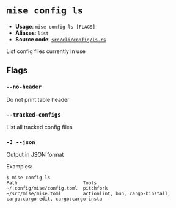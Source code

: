 # `mise config ls`

- **Usage**: `mise config ls [FLAGS]`
- **Aliases**: `list`
- **Source code**: [`src/cli/config/ls.rs`](https://github.com/jdx/mise/blob/main/src/cli/config/ls.rs)

List config files currently in use

## Flags

### `--no-header`

Do not print table header

### `--tracked-configs`

List all tracked config files

### `-J --json`

Output in JSON format

Examples:

```
$ mise config ls
Path                        Tools
~/.config/mise/config.toml  pitchfork
~/src/mise/mise.toml        actionlint, bun, cargo-binstall, cargo:cargo-edit, cargo:cargo-insta
```
